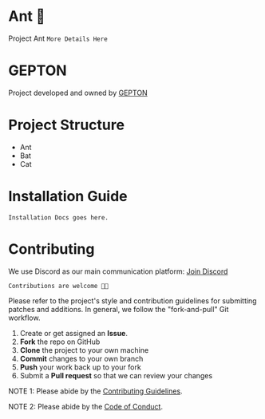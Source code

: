 # Ant 🐜

Project Ant `More Details Here`

# GEPTON

Project developed and owned by [GEPTON](https://gepton.com)

# Project Structure

- Ant
- Bat
- Cat

# Installation Guide

`Installation Docs goes here.`

# Contributing

We use Discord as our main communication platform: [Join Discord](http://gepton.in/discord) <br>

`Contributions are welcome 🎉🎉`

Please refer to the project's style and contribution guidelines for submitting patches and additions. In general, we follow the "fork-and-pull" Git workflow.

1.  Create or get assigned an **Issue**.
2.  **Fork** the repo on GitHub
3.  **Clone** the project to your own machine
4.  **Commit** changes to your own branch
5.  **Push** your work back up to your fork
6.  Submit a **Pull request** so that we can review your changes

NOTE 1: Please abide by the [Contributing Guidelines](./CONTRIBUTING.md).

NOTE 2: Please abide by the [Code of Conduct](./CODE_OF_CONDUCT.md).

